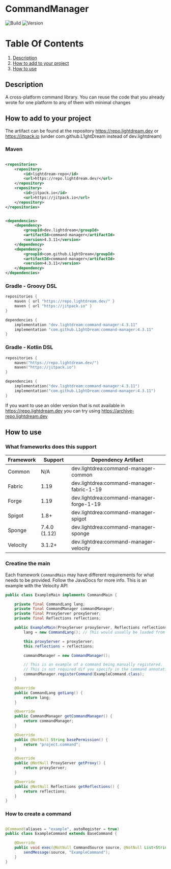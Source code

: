# CommandManager

![Build](../../actions/workflows/build.yml/badge.svg)
![Version](https://img.shields.io/badge/Version-4.3.11-red.svg)

# Table Of Contents

1. [Description](#description)
2. [How to add to your project](#how-to-add-to-your-project)
3. [How to use](#how-to-use)

## Description

A cross-platform command library. You can reuse the code that you already wrote for one platform to any of them with
minimal changes

## How to add to your project

The artifact can be found at the repository https://repo.lightdream.dev or https://jitpack.io (under
com.github.L1ghtDream instead of dev.lightdream)

### Maven

```xml

<repositories>
    <repository>
        <id>lightdream-repo</id>
        <url>https://repo.lightdream.dev/</url>
    </repository>
    <repository>
        <id>jitpack.io</id>
        <url>https://jitpack.io</url>
    </repository>
</repositories>
```

```xml

<dependencies>
    <dependency>
        <groupId>dev.lightdream</groupId>
        <artifactId>command-manager</artifactId>
        <version>4.3.11</version>
    </dependency>
    <dependency>
        <groupId>com.github.L1ghtDream</groupId>
        <artifactId>command-manager</artifactId>
        <version>4.3.11</version>
    </dependency>
</dependencies>
```

### Gradle - Groovy DSL

```groovy
repositories {
    maven { url "https://repo.lightdream.dev/" }
    maven { url "https://jitpack.io" }
}

dependencies {
    implementation "dev.lightdream:command-manager:4.3.11"
    implementation "com.github.L1ghtDream:command-manager:4.3.11"
}
```

### Gradle - Kotlin DSL

```kotlin
repositories {
    maven("https://repo.lightdream.dev/")
    maven("https://jitpack.io")
}

dependencies {
    implementation("dev.lightdream:command-manager:4.3.11")
    implementation("com.github.L1ghtDream:command-manager:4.3.11")
}
```

If you want to use an older version that is not available in https://repo.lightdream.dev you can try
using https://archive-repo.lightdream.dev

## How to use

### What frameworks does this support

| Framework | Support      | Dependency Artifact                       | 
|-----------|--------------|-------------------------------------------|
| Common    | N/A          | dev.lightdrea:command-manager-common      |
| Fabric    | 1.19         | dev.lightdrea:command-manager-fabric-1-19 |
| Forge     | 1.19         | dev.lightdrea:command-manager-forge-1-19  |
| Spigot    | 1.8+         | dev.lightdrea:command-manager-spigot      |
| Sponge    | 7.4.0 (1.12) | dev.lightdrea:command-manager-sponge      |
| Velocity  | 3.1.2+       | dev.lightdrea:command-manager-velocity    |

### Creatine the main

Each framework `CommandMain` may have different requirements for what needs to be provided. Follow the JavaDocs for more
info.
This is an example with the Velocity API

```java
public class ExampleMain implements CommandMain {

    private final CommandLang lang;
    private final CommandManager commandManager;
    private final ProxyServer proxyServer;
    private final Reflections reflections;

    public ExampleMain(ProxyServer proxyServer, Reflections reflections) {
        lang = new CommandLang(); // This would usually be loaded from disk using a library like FileManager

        this.proxyServer = proxyServer;
        this.reflections = reflections;

        commandManager = new CommandManager();

        // This is an example of a command being manually registered.
        // This is not required dif you specify in the command annotation @Command(autoRegister = true)
        commandManager.registerCommand(ExampleCommand.class);
    }

    @Override
    public CommandLang getLang() {
        return lang;
    }

    @Override
    public CommandManager getCommandManager() {
        return commandManager;
    }

    @Override
    public @NotNull String basePermission() {
        return "project.command";
    }

    @Override
    public @NotNull ProxyServer getProxy() {
        return proxyServer;
    }

    @Override
    public @NotNull Reflections getReflections() {
        return reflections;
    }
}

```

### How to create a command

```java

@Command(aliases = "example", autoRegister = true)
public class ExampleCommand extends BaseCommand {

    @Override
    public void exec(@NotNull CommandSource source, @NotNull List<String> args) {
        sendMessage(source, "ExampleCommand");
    }
}

```
